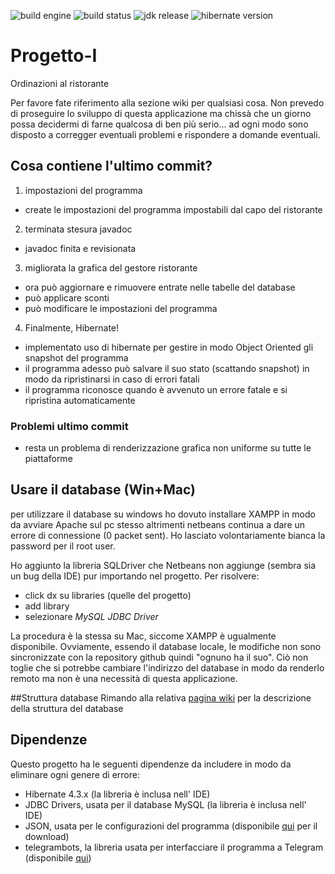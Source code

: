 ![build engine](https://img.shields.io/badge/build%20engine-ANT-blue.svg)
![build status](https://img.shields.io/badge/build-passing-green.svg)
![jdk release](https://img.shields.io/badge/JDK-v1.8-blue.svg)
![hibernate version](https://img.shields.io/badge/Hibernate-4.3.x-blue.svg)
# Progetto-I
Ordinazioni al ristorante

Per favore fate riferimento alla sezione wiki per qualsiasi cosa. Non prevedo di proseguire lo sviluppo di questa applicazione ma chissà che un giorno possa decidermi di farne qualcosa di ben più serio... ad ogni modo sono disposto a corregger eventuali problemi e rispondere a domande eventuali.

## Cosa contiene l'ultimo commit?

1. impostazioni del programma
 - create le impostazioni del programma impostabili dal capo del ristorante
2. terminata stesura javadoc
 - javadoc finita e revisionata
3. migliorata la grafica del gestore ristorante
 - ora può aggiornare e rimuovere entrate nelle tabelle del database
 - può applicare sconti
 - può modificare le impostazioni del programma
4. Finalmente, Hibernate!
 - implementato uso di hibernate per gestire in modo Object Oriented gli snapshot del programma
 - il programma adesso può salvare il suo stato (scattando snapshot) in modo da ripristinarsi in caso di errori fatali
 - il programma riconosce quando è avvenuto un errore fatale e si ripristina automaticamente
  
### Problemi ultimo commit
* resta un problema di renderizzazione grafica non uniforme su tutte le piattaforme

## Usare il database (Win+Mac)
per utilizzare il database su windows ho dovuto installare XAMPP in modo da avviare Apache sul pc stesso altrimenti netbeans continua a dare un errore di connessione (0 packet sent). Ho lasciato volontariamente bianca la password per il root user.

Ho aggiunto la libreria SQLDriver che Netbeans non aggiunge (sembra sia un bug della IDE) pur importando nel progetto. Per risolvere:
* click dx su libraries (quelle del progetto)
* add library
* selezionare *MySQL JDBC Driver*

La procedura è la stessa su Mac, siccome XAMPP è ugualmente disponibile.
Ovviamente, essendo il database locale, le modifiche non sono sincronizzate con la repository github quindi "ognuno ha il suo". Ciò non toglie che si potrebbe cambiare l'indirizzo del database in modo da renderlo remoto ma non è una necessità di questa applicazione.

##Struttura database
Rimando alla relativa [pagina wiki](https://github.com/claudio-unipv/Progetto-I/wiki/Database-SQL) per la descrizione della struttura del database

## Dipendenze
Questo progetto ha le seguenti dipendenze da includere in modo da eliminare ogni genere di errore:
- Hibernate 4.3.x (la libreria è inclusa nell' IDE)
- JDBC Drivers, usata per il database MySQL (la libreria è inclusa nell' IDE)
- JSON, usata per le configurazioni del programma (disponibile [qui](http://search.maven.org/remotecontent?filepath=org/json/json/20160810/json-20160810.jar) per il download)
- telegrambots, la libreria usata per interfacciare il programma a Telegram (disponibile [qui](http://central.maven.org/maven2/org/telegram/telegrambots/2.4.4.2/telegrambots-2.4.4.2.jar))
